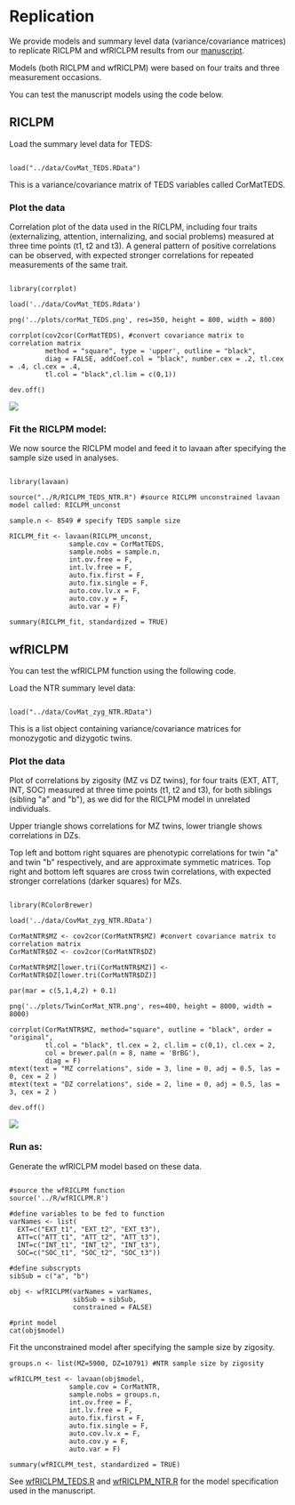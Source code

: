 # Replication

We provide models and summary level data (variance/covariance matrices) to replicate RICLPM and wfRICLPM results from our [manuscript]().

Models (both RICLPM and wfRICLPM) were based on four traits and three measurement occasions.

You can test the manuscript models using the code below.

## RICLPM

Load the summary level data for TEDS: 

```{r}

load("../data/CovMat_TEDS.RData")

```

This is a variance/covariance matrix of TEDS variables called CorMatTEDS.

### Plot the data

Correlation plot of the data used in the RICLPM, including four traits (externalizing, attention, internalizing, and social problems) measured at three time points (t1, t2 and t3). A general pattern of positive correlations can be observed, with expected stronger correlations for repeated measurements of the same trait. 

```{r, eval = F echo = F}

library(corrplot)

load('../data/CovMat_TEDS.Rdata')

png('../plots/corMat_TEDS.png', res=350, height = 800, width = 800)

corrplot(cov2cor(CorMatTEDS), #convert covariance matrix to correlation matrix
         method = "square", type = 'upper', outline = "black", 
         diag = FALSE, addCoef.col = "black", number.cex = .2, tl.cex = .4, cl.cex = .4,
         tl.col = "black",cl.lim = c(0,1))

dev.off()

```

![](../plots/corMat_TEDS.png?raw=true)

### Fit the RICLPM model:

We now source the RICLPM model and feed it to lavaan after specifying the sample size used in analyses.  

```{r}

library(lavaan)

source("../R/RICLPM_TEDS_NTR.R") #source RICLPM unconstrained lavaan model called: RICLPM_unconst

sample.n <- 8549 # specify TEDS sample size 

RICLPM_fit <- lavaan(RICLPM_unconst, 
               sample.cov = CorMatTEDS, 
               sample.nobs = sample.n,
               int.ov.free = F,
               int.lv.free = F,
               auto.fix.first = F,
               auto.fix.single = F,
               auto.cov.lv.x = F,
               auto.cov.y = F,
               auto.var = F)

summary(RICLPM_fit, standardized = TRUE)

```

## wfRICLPM

You can test the wfRICLPM function using the following code.

Load the NTR summary level data:

```{r}

load("../data/CovMat_zyg_NTR.RData")

```

This is a list object containing variance/covariance matrices for monozygotic and dizygotic twins. 

### Plot the data

Plot of correlations by zigosity (MZ vs DZ twins), for four traits (EXT, ATT, INT, SOC) measured at three time points (t1, t2 and t3), for both siblings (sibling "a" and "b"), as we did for the RICLPM model in unrelated individuals.

Upper triangle shows correlations for MZ twins, lower triangle shows correlations in DZs. 

Top left and bottom right squares are phenotypic correlations for twin "a" and twin "b" respectively, and are approximate symmetic matrices. Top right and bottom left squares are cross twin correlations, with expected stronger correlations (darker squares) for MZs. 

```{r eval=F echo = F, fig.height=12, fig.width=12}

library(RColorBrewer)

load('../data/CovMat_zyg_NTR.RData')
      
CorMatNTR$MZ <- cov2cor(CorMatNTR$MZ) #convert covariance matrix to correlation matrix
CorMatNTR$DZ <- cov2cor(CorMatNTR$DZ)

CorMatNTR$MZ[lower.tri(CorMatNTR$MZ)] <- CorMatNTR$DZ[lower.tri(CorMatNTR$DZ)] 

par(mar = c(5,1,4,2) + 0.1) 

png('../plots/TwinCorMat_NTR.png', res=400, height = 8000, width = 8000)

corrplot(CorMatNTR$MZ, method="square", outline = "black", order = "original",
         tl.col = "black", tl.cex = 2, cl.lim = c(0,1), cl.cex = 2,
         col = brewer.pal(n = 8, name = 'BrBG'), 
         diag = F)
mtext(text = "MZ correlations", side = 3, line = 0, adj = 0.5, las = 0, cex = 2 )
mtext(text = "DZ correlations", side = 2, line = 0, adj = 0.5, las = 3, cex = 2 )

dev.off()

```

![](../plots/TwinCorMat_NTR.png?raw=true)

### Run as: 

Generate the wfRICLPM model based on these data.

```{r eval=F}

#source the wfRICLPM function
source('../R/wfRICLPM.R')

#define variables to be fed to function
varNames <- list(
  EXT=c("EXT_t1", "EXT_t2", "EXT_t3"),
  ATT=c("ATT_t1", "ATT_t2", "ATT_t3"),
  INT=c("INT_t1", "INT_t2", "INT_t3"),
  SOC=c("SOC_t1", "SOC_t2", "SOC_t3"))

#define subscrypts 
sibSub = c("a", "b")

obj <- wfRICLPM(varNames = varNames, 
                sibSub = sibSub, 
                constrained = FALSE)

#print model 
cat(obj$model)

```

Fit the unconstrained model after specifying the sample size by zigosity. 

```{r}
groups.n <- list(MZ=5900, DZ=10791) #NTR sample size by zigosity

wfRICLPM_test <- lavaan(obj$model, 
               sample.cov = CorMatNTR, 
               sample.nobs = groups.n,
               int.ov.free = F,
               int.lv.free = F,
               auto.fix.first = F,
               auto.fix.single = F,
               auto.cov.lv.x = F,
               auto.cov.y = F,
               auto.var = F)

summary(wfRICLPM_test, standardized = TRUE)

```


See [wfRICLPM_TEDS.R](../R/wfRICLPM_TEDS.R) and [wfRICLPM_NTR.R](../R/wfRICLPM_NTR.R) for the model specification used in the manuscript.

